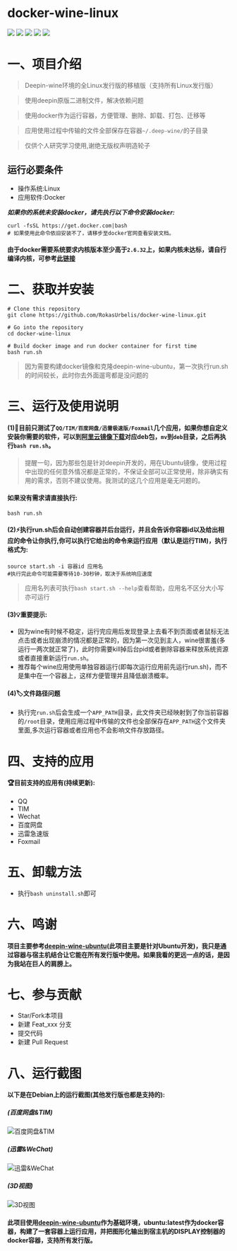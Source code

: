 # docker-wine-linux
[![](https://img.shields.io/badge/Linux-All_distro-green.svg)](https://www.gnu.org)
[![](https://img.shields.io/badge/deepin-wine-2.08-red.svg)](https://winehq.org)
[![](https://img.shields.io/badge/docker-18.09-blue.svg)](https://www.docker.com)
[![](https://img.shields.io/badge/Ubuntu-latest-orange.svg)](https://www.ubuntu.com)
![](https://img.shields.io/github/stars/RokasUrbelis/docker-wine-ubuntu.svg?label=Stars&style=social)
# 一、项目介绍
>Deepin-wine环境的全Linux发行版的移植版（支持所有Linux发行版）

>使用deepin原版二进制文件，解决依赖问题

>使用docker作为运行容器，方便管理、删除、卸载、打包、迁移等

>应用使用过程中传输的文件全部保存在容器`~/.deep-wine/`的子目录

>仅供个人研究学习使用,谢绝无版权声明造轮子

## 运行必要条件
- 操作系统:Linux
- 应用软件:Docker

***如果你的系统未安装docker，请先执行以下命令安装docker:***
```shell
curl -fsSL https://get.docker.com|bash
# 如果使用此命令依旧安装不了，请移步至docker官网查看安装文档。
```
#### 由于docker需要系统要求内核版本至少高于`2.6.32`上，如果内核未达标，请自行编译内核，可参考[此链接](https://blog.linux-code.com/articles/thread-1006.html)

# 二、获取并安装
```shell
# Clone this repository
git clone https://github.com/RokasUrbelis/docker-wine-linux.git

# Go into the repository
cd docker-wine-linux

# Build docker image and run docker container for first time
bash run.sh
``` 
>因为需要构建docker镜像和克隆deepin-wine-ubuntu，第一次执行run.sh的时间较长，此时你去外面遛弯都是没问题的


# 三、运行及使用说明

#### (1):rocket:目前只测试了`QQ/TIM/百度网盘/迅雷极速版/Foxmail`几个应用，如果你想自定义安装你需要的软件，可以到[阿里云镜像下载](http://mirrors.aliyun.com/deepin/pool/non-free/d/)对应deb包，`mv`到`deb`目录，之后再执行`bash run.sh`。
> 提醒一句，因为那些包是针对deepin开发的，用在Ubuntu镜像，使用过程中出现的任何意外情况都是正常的，不保证全部可以正常使用，除非确实有用的需求，否则不建议使用。我测试的这几个应用是毫无问题的。

#### 如果没有需求请直接执行:
```shell
bash run.sh
```
#### (2):zap:执行run.sh后会自动创建容器并后台运行，并且会告诉你容器id以及给出相应的命令让你执行,你可以执行它给出的命令来运行应用（默认是运行TIM)，执行格式为:
```shell
source start.sh -i 容器id 应用名
#执行完此命令可能需要等待10-30秒钟，取决于系统响应速度
```
>应用名列表可执行`bash start.sh --help`查看帮助，应用名不区分大小写亦可运行

#### (3):bulb:重要提示:
- 因为wine有时候不稳定，运行完应用后发现登录上去看不到页面或者鼠标无法点击或者出现崩溃的情况都是正常的，因为第一次见到主人，wine很害羞(多运行一两次就正常了)，此时你需要kill掉后台pid或者删除容器来释放系统资源或者直接重新运行`run.sh`。
- 推荐每个wine应用使用单独容器运行(即每次运行应用前先运行run.sh)，而不是集中在一个容器上，这样方便管理并且降低崩溃概率。
#### (4):label:文件路径问题
- 执行完`run.sh`后会生成一个`APP_PATH`目录，此文件夹已经映射到了你当前容器的`/root`目录，使用应用过程中传输的文件也全部保存在`APP_PATH`这个文件夹里面,多次运行容器或者应用也不会影响文件存放路径。

# 四、支持的应用
#### :trophy:目前支持的应用有(持续更新):
- QQ
- TIM
- Wechat
- 百度网盘
- 迅雷急速版
- Foxmail

# 五、卸载方法
- 执行`bash uninstall.sh`即可

# 六、鸣谢
#### 项目主要参考[deepin-wine-ubuntu](https://github.com/wszqkzqk/deepin-wine-ubuntu)(此项目主要是针对Ubuntu开发)，我只是通过容器与宿主机结合让它能在所有发行版中使用。如果我看的更远一点的话，是因为我站在巨人的肩膀上。
  
# 七、参与贡献
- Star/Fork本项目
- 新建 Feat_xxx 分支
- 提交代码
- 新建 Pull Request
      
# 八、运行截图 
#### 以下是在Debian上的运行截图(其他发行版也都是支持的):
##### (百度网盘&TIM)
![百度网盘&TIM](https://raw.githubusercontent.com/RokasUrbelis/docker-wine-ubuntu/master/screen/screen01.png)
##### (迅雷&WeChat)
![迅雷&WeChat](https://raw.githubusercontent.com/RokasUrbelis/docker-wine-ubuntu/master/screen/screen02.png)
##### (3D视图)
![3D视图](https://raw.githubusercontent.com/RokasUrbelis/docker-wine-ubuntu/master/screen/screen03.png)
#### 此项目使用[deepin-wine-ubuntu](https://github.com/wszqkzqk/deepin-wine-ubuntu)作为基础环境，ubuntu:latest作为docker容器，构建了一套容器上运行应用，并把图形化输出到宿主机的DISPLAY控制器的docker容器，支持所有发行版。

